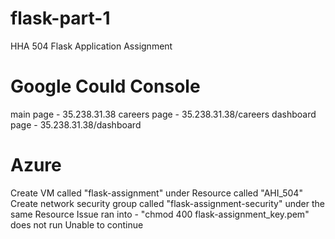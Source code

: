 # flask-part-1
HHA 504 Flask Application Assignment

# Google Could Console
main page - 35.238.31.38
careers page - 35.238.31.38/careers
dashboard page - 35.238.31.38/dashboard

# Azure
Create VM called "flask-assignment" under Resource called "AHI_504"
Create network security group called "flask-assignment-security" under the same Resource
Issue ran into - "chmod 400 flask-assignment_key.pem" does not run 
Unable to continue
